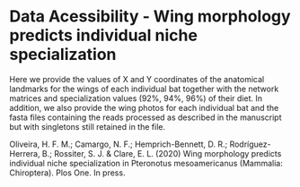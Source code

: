 # Data Acessibility - Wing morphology predicts individual niche specialization

Here we provide the values of X and Y coordinates of the anatomical landmarks for the wings of each individual bat together with the network matrices and specialization values (92%, 94%, 96%) of their diet. In addition, we also provide the wing photos for each individual bat and the fasta files containing the reads processed as described in the manuscript but with singletons still retained in the file.

Oliveira, H. F. M.; Camargo, N. F.; Hemprich-Bennett, D. R.; Rodríguez-Herrera, B.; Rossiter, S. J. & Clare, E. L. (2020) Wing morphology predicts individual niche specialization in Pteronotus mesoamericanus (Mammalia: Chiroptera). Plos One. In press.




